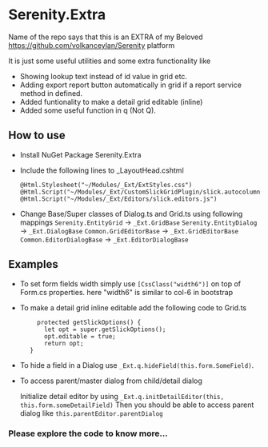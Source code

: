 # Serenity.Extra

Name of the repo says that this is an EXTRA of my Beloved https://github.com/volkanceylan/Serenity platform

It is just some useful utilities and some extra functionality like 
- Showing lookup text instead of id value in grid etc.
- Adding export report button automatically in grid if a report service method in defined.
- Added funtionality to make a detail grid editable (inline)
- Added some useful function in q (Not Q).

## How to use
- Install NuGet Package Serenity.Extra
- Include the following lines to _LayoutHead.cshtml
  ```
  @Html.Stylesheet("~/Modules/_Ext/ExtStyles.css")
  @Html.Script("~/Modules/_Ext/CustomSlickGridPlugin/slick.autocolumnsize.js")
  @Html.Script("~/Modules/_Ext/Editors/slick.editors.js") 
  ```

- Change Base/Super classes of Dialog.ts and Grid.ts using following mappings
  `Serenity.EntityGrid` -> `_Ext.GridBase`
  `Serenity.EntityDialog` -> `_Ext.DialogBase`
  `Common.GridEditorBase` -> `_Ext.GridEditorBase`
  `Common.EditorDialogBase` -> `_Ext.EditorDialogBase`

## Examples
  - To set form fields width simply use `[CssClass("width6")]` on top of Form.cs properties.
  here "width6" is similar to col-6 in bootstrap

  - To make a detail grid inline editable 
  add the following code to Grid.ts
  ```
          protected getSlickOptions() {
            let opt = super.getSlickOptions();
            opt.editable = true;
            return opt;
        }
```
 - To hide a field in a Dialog use `_Ext.q.hideField(this.form.SomeField)`.
 - To access parent/master dialog from child/detail dialog
   
   Initialize detail editor by using `_Ext.q.initDetailEditor(this, this.form.someDetailField)`
   Then you should be able to access parent dialog like `this.parentEditor.parentDialog`
 
 ### Please explore the code to know more...
